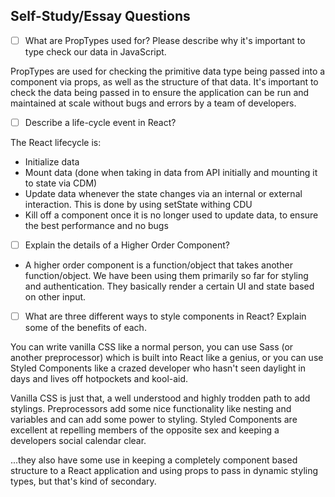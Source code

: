 
## Self-Study/Essay Questions

- [ ] What are PropTypes used for? Please describe why it's important to type check our data in JavaScript.

PropTypes are used for checking the primitive data type being passed into a component via props, as well as the structure of that data. It's important to check the data being passed in to ensure the application can be run and maintained at scale without bugs and errors by a team of developers.

- [ ] Describe a life-cycle event in React?

The React lifecycle is:

- Initialize data
- Mount data (done when taking in data from API initially and mounting it to state via CDM)
- Update data whenever the state changes via an internal or external interaction. This is done by using setState withing CDU
- Kill off a component once it is no longer used to update data, to ensure the best performance and no bugs

- [ ] Explain the details of a Higher Order Component?

- A higher order component is a function/object that takes another function/object. We have been using them primarily so far for styling and authentication. They basically render a certain UI and state based on other input.

- [ ] What are three different ways to style components in React? Explain some of the benefits of each.

You can write vanilla CSS like a normal person, you can use Sass (or another preprocessor) which is built into React like a genius, or you can use Styled Components like a crazed developer who hasn't seen daylight in days and lives off hotpockets and kool-aid.

Vanilla CSS is just that, a well understood and highly trodden path to add stylings. Preprocessors add some nice functionality like nesting and variables and can add some power to styling. Styled Components are excellent at repelling members of the opposite sex and keeping a developers social calendar clear.

...they also have some use in keeping a completely component based structure to a React application and using props to pass in dynamic styling types, but that's kind of secondary.
